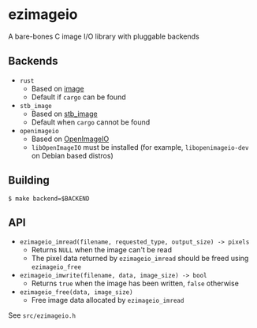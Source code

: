 # ezimageio

A bare-bones C image I/O library with pluggable backends

## Backends

- `rust`
  * Based on [image](https://github.com/PistonDevelopers/image)
  * Default if `cargo` can be found
- `stb_image`
  * Based on [stb_image](https://github.com/nothings/stb)
  * Default when `cargo` cannot be found
- `openimageio`
  * Based on [OpenImageIO](https://github.com/OpenImageIO/oiio)
  * `libOpenImageIO` must be installed (for example, `libopenimageio-dev` on Debian based distros)

## Building

```shell
$ make backend=$BACKEND
```

## API

- `ezimageio_imread(filename, requested_type, output_size) -> pixels`
  * Returns `NULL` when the image can't be read
  * The pixel data returned by `ezimageio_imread` should be freed using `ezimageio_free`
- `ezimageio_imwrite(filename, data, image_size) -> bool`
  * Returns `true` when the image has been written, `false` otherwise
- `ezimageio_free(data, image_size)`
  * Free image data allocated by `ezimageio_imread`

See `src/ezimageio.h`
